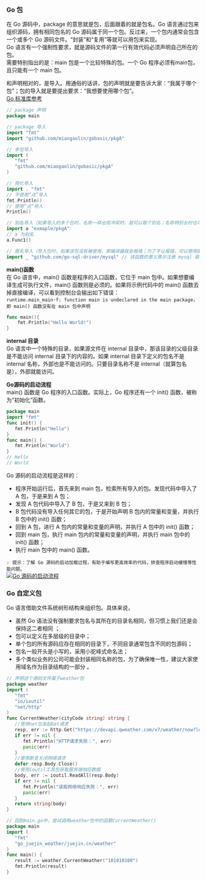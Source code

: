 
### Go 包
在 Go 源码中，package 的意思就是包，后面跟着的就是包名。Go 语言通过包来组织源码，拥有相同包名的 Go 源码属于同一个包。反过来，一个包内通常会包含一个或多个 Go 源码文件。“封装”和“复用”等就可以用包来实现。  
Go 语言有一个强制性要求，就是源码文件的第一行有效代码必须声明自己所在的包。  
需要特别指出的是：main 包是一个比较特殊的包。一个 Go 程序必须有main包，且只能有一个 main 包。  

和声明相对的，是导入。用通俗的话讲，包的声明就是要告诉大家：“我属于哪个包”；包的导入就是要提出要求：“我想要使用哪个包”。   
[Go 标准库参考](https://pkg.go.dev/std)
```go
// package 声明
package main

// package 导入
import "fmt"
import "github.com/miaogaolin/gobasic/pkgA"

// 多包导入
import (
   "fmt"
   "github.com/miaogaolin/gobasic/pkgA"
)

// 简化导入
import . "fmt"
// 不使用“点”导入
fmt.Println()
// 使用“点”导入
Println()

// 别名导入（如果导入的多个包时，名称一样出现冲突时，就可以取个别名；名称特别长时也可以考虑取别名）
import a "exmaple/pkgA"
// a 为别名
a.Func1()

// 匿名导入（导入包时，如果该包没有被使用，那编译器就会报错；为了不让报错，可以使用匿名导入；为何不直接删除呢？是因为想使用包内的 init() 函数，该函数在包被导入时自动调用）
import _ "github.com/go-sql-driver/mysql" // 该函数的意义表示注册 mysql 驱动
```

**main()函数**  
在 Go 语言中，main() 函数是程序的入口函数，它位于 main 包中。如果想要编译生成可执行文件，main() 函数则是必须的。如果将示例代码中的 main() 函数去掉直接编译，可以看到控制台会输出如下错误：  
`runtime.main_main·f: function main is undeclared in the main package，即 main() 函数没有在 main 包中声明`  
```go
func main(){
    fmt.Println("Hello World!")
}
```

**internal 目录**  
Go 语言中一个特殊的目录，如果源文件在 internal 目录中，那该目录的父级目录是不能访问 internal 目录下的内容的。如果 internal 目录下定义的包名不是 internal 名称，外部也是不能访问的。只要目录名称不是 internal（就算包名是），外部就能访问。

**Go源码的启动流程**  
main() 函数是 Go 程序的入口函数。实际上，Go 程序还有一个 init() 函数，被称为“初始化”函数。  
```go
package main
import "fmt"
func init() {
   fmt.Println("Hello")
}
func main() {
   fmt.Println("World")
}
// Hello
// World
```

Go 源码的启动流程是这样的：
- 程序开始运行后，首先来到 main 包，检索所有导入的包。发现代码中导入了 A 包，于是来到 A 包；
- 发现 A 包代码中导入了 B 包，于是又来到 B 包；
- B 包代码没有导入任何其它的包，于是开始声明 B 包内的常量和变量，并执行 B 包中的 init() 函数；
- 回到 A 包，进行 A 包内的常量和变量的声明，并执行 A 包中的 init() 函数；
- 回到 main 包，执行 main 包内的常量和变量的声明，并执行 main 包中的 init() 函数；
- 执行 main 包中的 main() 函数。  

`💡 提示：了解 Go 源码的启动加载过程，有助于编写更高效率的代码，排查程序启动缓慢等性能问题。`  
[![Go 源码的启动流程](https://s1.ax1x.com/2022/04/20/LsCH10.png)](https://imgtu.com/i/LsCH10)

### Go 自定义包
Go 语言借助文件系统树形结构来组织包。具体来说，
- 虽然 Go 语法没有强制要求包名与其所在的目录名相同，但习惯上我们还是会保持这二者相同 ；
- 包可以定义在多层级的目录中；
- 单个包的所有源码应存在相同的目录下，不同目录通常包含不同的包源码；
- 包名一般开头是小写的，采用小驼峰式命名法；
- 多个类似业务的公司可能会封装相同名称的包，为了确保唯一性，建议大家使用域名作为目录结构的一部分 。

```go
// 声明这个源码文件属于weather包
package weather
import (
   "fmt"
   "io/ioutil"
   "net/http"
)
func CurrentWeather(cityCode string) string {
   //使用net包发起Get请求
   resp, err := http.Get("https://devapi.qweather.com/v7/weather/now?location=" + cityCode + "&key=[您自己申请的AppKey]")
   if err != nil {
      fmt.Println("HTTP请求失败：", err)
      panic(err)
   }
   //使用断言关闭网络请求
   defer resp.Body.Close()
   //使用ioutil工具包获取服务端响应数据
   body, err := ioutil.ReadAll(resp.Body)
   if err != nil {
      fmt.Println("读取网络响应失败：", err)
      panic(err)
   }
   return string(body)
}

// 回到main.go中，尝试调用weather包中的函数CurrentWeather()
package main
import (
   "fmt"
   "go_juejin_weather/juejin.cn/weather"
)
func main() {
   result := weather.CurrentWeather("101010100")
   fmt.Println(result)
}
```
